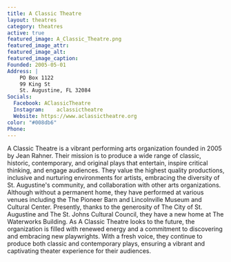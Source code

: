 ```yaml
---
title: A Classic Theatre
layout: theatres
category: theatres
active: true
featured_image: A_Classic_Theatre.png
featured_image_attr:
featured_image_alt:
featured_image_caption:
Founded: 2005-05-01
Address: |
    PO Box 1122
    99 King St
    St. Augustine, FL 32084
Socials: 
  Facebook: AClassicTheatre
  Instagram: 	aclassictheatre
  Website: https://www.aclassictheatre.org
color: "#008db6"
Phone: 	
---
```

A Classic Theatre is a vibrant performing arts organization founded in 2005 by Jean Rahner. Their mission is to produce a wide range of classic, historic, contemporary, and original plays that entertain, inspire critical thinking, and engage audiences. They value the highest quality productions, inclusive and nurturing environments for artists, embracing the diversity of St. Augustine's community, and collaboration with other arts organizations. Although without a permanent home, they have performed at various venues including the The Pioneer Barn and Lincolnville Museum and Cultural Center. Presently, thanks to the generosity of The City of St. Augustine and The St. Johns Cultural Council, they have a new home at The Waterworks Building. As A Classic Theatre looks to the future, the organization is filled with renewed energy and a commitment to discovering and embracing new playwrights. With a fresh voice, they continue to produce both classic and contemporary plays, ensuring a vibrant and captivating theater experience for their audiences.